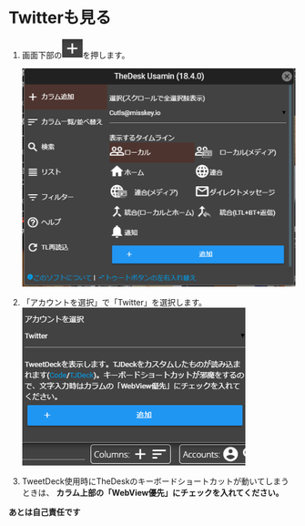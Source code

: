 # Twitterも見る

1. 画面下部の![timeline2](/media/timeline2.png)を押します。

   ![timeline1](/media/timeline1.png)

2. 「アカウントを選択」で「Twitter」を選択します。  
![tool1](/media/tool1.png)  
  
3. TweetDeck使用時にTheDeskのキーボードショートカットが動いてしまうときは、 __カラム上部の「WebView優先」にチェックを入れてください。__
  
__あとは自己責任です__
